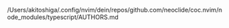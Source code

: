 /Users/akitoshiga/.config/nvim/dein/repos/github.com/neoclide/coc.nvim/node_modules/typescript/AUTHORS.md